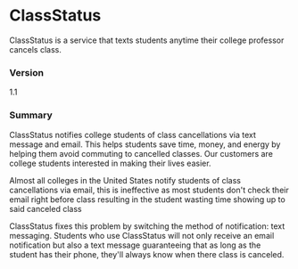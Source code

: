 # ClassStatus #
ClassStatus is a service that texts students anytime their college professor cancels class.

### Version
1.1

### Summary
ClassStatus notifies college students of class cancellations via text message and email. This helps students save time, money, and energy by helping them avoid commuting to cancelled classes. Our customers are college students interested in making their lives easier.

Almost all colleges in the United States notify students of class cancellations via email, this is ineffective as most students don't check their email right before class resulting in the student wasting time showing up to said canceled class

ClassStatus fixes this problem by switching the method of notification: text messaging. Students who use ClassStatus will not only receive an email notification but also a text message guaranteeing that as long as the student has their phone, they'll always know when there class is canceled.